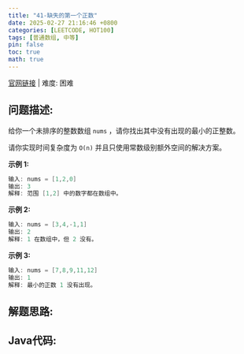 ```yaml
---
title: "41-缺失的第一个正数"
date: 2025-02-27 21:16:46 +0800
categories: [LEETCODE, HOT100]
tags: [普通数组, 中等]
pin: false
toc: true
math: true
---
```


[官网链接](https://leetcode.cn/problems/first-missing-positive/) \| 难度: 困难

## 问题描述: 

给你一个未排序的整数数组 `nums` ，请你找出其中没有出现的最小的正整数。

请你实现时间复杂度为 `O(n)` 并且只使用常数级别额外空间的解决方案。

 

**示例 1:**

```java
输入: nums = [1,2,0]
输出: 3
解释: 范围 [1,2] 中的数字都在数组中。
```

**示例 2:**

```java
输入: nums = [3,4,-1,1]
输出: 2
解释: 1 在数组中，但 2 没有。
```

**示例 3:**

```java
输入: nums = [7,8,9,11,12]
输出: 1
解释: 最小的正数 1 没有出现。
```

## 解题思路: 

## Java代码: 
